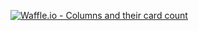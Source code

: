 
[![Waffle.io - Columns and their card count](https://badge.waffle.io/lordmacu/meetwork.svg?columns=all)](https://waffle.io/lordmacu/meetwork)
